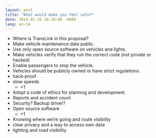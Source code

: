 ```yaml
---
layout: post
title: "What would make you feel safe?"
date: 2019-02-26 20:10:00 -0800
lang: en-CA
---
```


* Where is TransLink in this proposal?
* Make vehicle maintenance data public.
* Use only open source software on vehicles and lights.
* Make vehicles verify that they run the correct code (not private or hacked)
* Enable passengers to stop the vehicle.
* Vehicles should be publicly owned or have strict regulations.
* hack-proof
* slow speeds
  * +1
* Adopt a code of ethics for planning and development.
* Reports and accident count
* Security? Backup driver?
* Open source software
  * +1
* Knowing where we’re going and route visibility
* clear privacy and a way to access own data
* lighting and road visibility
